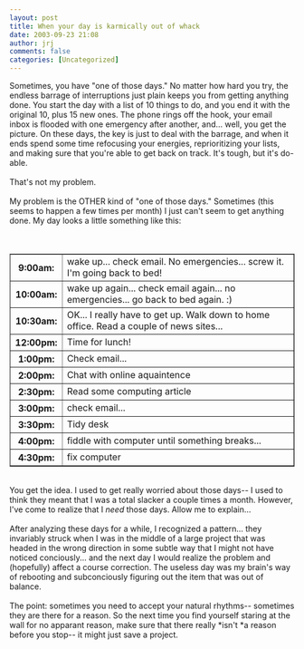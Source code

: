 ```yaml
---
layout: post
title: When your day is karmically out of whack
date: 2003-09-23 21:08
author: jrj
comments: false
categories: [Uncategorized]
---
```

Sometimes, you have "one of those days." No matter how hard you try, the endless barrage of interruptions just plain keeps you from getting anything done. You start the day with a list of 10 things to do, and you end it with the original 10, plus 15 new ones. The phone rings off the hook, your email inbox is flooded with one emergency after another, and... well, you get the picture. On these days, the key is just to deal with the barrage, and when it ends spend some time refocusing your energies, reprioritizing your lists, and making sure that you're able to get back on track. It's tough, but it's do-able.<br /><br />That's not my problem.<br /><br />My problem is the OTHER kind of "one of those days." Sometimes (this seems to happen a few times per month) I just can't seem to get anything done. My day looks a little something like this:<br /><table border="1"><tbody><tr><th>9:00am:</th><td>  wake up... check email. No emergencies... screw it. I'm going back to bed!</td></tr><tr><th>10:00am:</th><td>  wake up again... check email again... no emergencies... go back to bed again.  :)</td></tr><tr><th>10:30am:</th><td>  OK... I really have to get up. Walk down to home office. Read a couple of news sites...</td></tr><tr><th>12:00pm:</th><td>  Time for lunch!</td></tr><tr><th>1:00pm: </th><td>Check email...</td></tr><tr><th>2:00pm: </th><td>Chat with online aquaintence</td></tr><tr><th>2:30pm: </th><td>Read some computing article</td></tr><br /><tr><th>3:00pm: </th><td>check email...</td></tr><tr><th>3:30pm: </th><td>Tidy desk</td></tr><br /><tr><th>4:00pm: </th><td>fiddle with computer until something breaks...</td></tr><tr><th>4:30pm: </th><td>fix computer</td></tr></tbody></table><br />You get the idea. I used to get really worried about those days-- I used to think they meant that I was a total slacker a couple times a month. However, I've come to realize that I *need* those days. Allow me to explain...<br /><br />After analyzing these days for a while, I recognized a pattern... they invariably struck when I was in the middle of a large project that was headed in the wrong direction in some subtle way that I might not have noticed conciously... and the next day I would realize the problem and (hopefully) affect a course correction. The useless day was my brain's way of rebooting and subconciously figuring out the item that was out of balance.<br /><br />The point: sometimes you need to accept your natural rhythms-- sometimes they are there for a reason. So the next time you find yourself staring at the wall for no apparant reason, make sure that there really *isn't *a reason before you stop-- it might just save a project.
